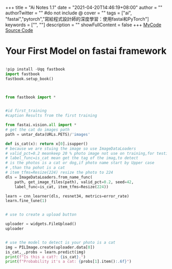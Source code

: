 +++
title = "Ai Notes 1.1"
date = "2021-04-20T14:46:19+08:00"
author = ""
authorTwitter = "" #do not include @
cover = ""
tags = ["ai", "fastai","pytorch","寫給程式設計師的深度學習：使用fastai和PyTorch"]
keywords = ["", ""]
description = ""
showFullContent = false
+++
[MyCode](https://colab.research.google.com/drive/1wp8oHYx2MJq0T9n93DYVi4533QbsK8UT?usp=sharing)
[Source Code](https://colab.research.google.com/github/fastai/fastbook/blob/master/01_intro.ipynb)
# Your First Model on fastai framework

```python

!pip install -Uqq fastbook
import fastbook
fastbook.setup_book()



from fastbook import *


#id first_training
#caption Results from the first training

from fastai.vision.all import *
# get the cat do images path
path = untar_data(URLs.PETS)/'images'

def is_cat(x): return x[0].isupper()
# because we are stuing the image so use ImageDataLoaders
# valid_pct=0.2 meankeep 20 % photo image not use on training,for testing
# label_func=is_cat mean get the tag of the imag,to detect
# is the photos is a cat or dog,if photo name start by Upper case
# ,than tha pohot is a cat
# item_tfms=Resize(224) resize the photo to 224
dls = ImageDataLoaders.from_name_func(
    path, get_image_files(path), valid_pct=0.2, seed=42,
    label_func=is_cat, item_tfms=Resize(224))

learn = cnn_learner(dls, resnet34, metrics=error_rate)
learn.fine_tune(1)


# use to create a upload button

uploader = widgets.FileUpload()
uploader


# use the model to detect is your photo is a cat
img = PILImage.create(uploader.data[0])
is_cat,_,probs = learn.predict(img)
print(f"Is this a cat?: {is_cat}.")
print(f"Probability it's a cat: {probs[1].item():.6f}")
```

